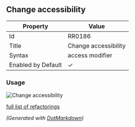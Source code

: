 ## Change accessibility

| Property           | Value                |
| ------------------ | -------------------- |
| Id                 | RR0186               |
| Title              | Change accessibility |
| Syntax             | access modifier      |
| Enabled by Default | &#x2713;             |

### Usage

![Change accessibility](../../images/refactorings/ChangeAccessibility.png)

[full list of refactorings](Refactorings.md)

*\(Generated with [DotMarkdown](http://github.com/JosefPihrt/DotMarkdown)\)*